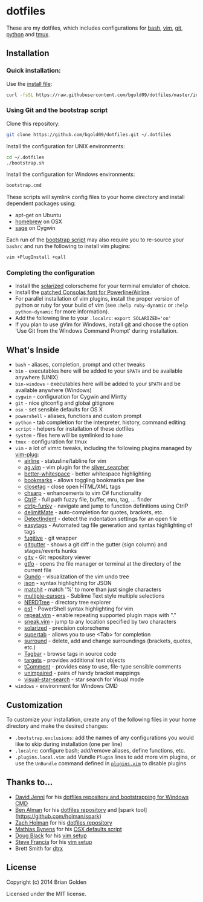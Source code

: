 # dotfiles

These are my dotfiles, which includes configurations for [bash](https://www.gnu.org/software/bash/bash.html), [vim](http://vim.org), [git](http://git-scm.org), [python](http://python.org) and [tmux](http://tmux.sourceforge.net).

## Installation

### Quick installation:

Use the [install file](https://github.com/bgold09/dotfiles/blob/master/install.sh):

```sh
curl -fsSL https://raw.githubusercontent.com/bgold09/dotfiles/master/install.sh | sh
```

### Using Git and the bootstrap script

Clone this repository:

```sh
git clone https://github.com/bgold09/dotfiles.git ~/.dotfiles 
```

Install the configuration for UNIX environments:

```sh
cd ~/.dotfiles
./bootstrap.sh
```

Install the configuration for Windows environments:

```cmd
bootstrap.cmd
```

These scripts will symlink config files to your home directory and install dependent packages using:
* apt-get on Ubuntu
* [homebrew](https://github.com/Homebrew/homebrew) on OSX
* [sage](https://github.com/svnpenn/sage) on Cygwin

Each run of the [bootstrap script](https://github.com/bgold09/dotfiles/blob/master/bootstrap.sh) may also require you to re-source your ```bashrc``` and run the following to install vim plugins:

```sh
vim +PlugInstall +qall
```

### Completing the configuration
* Install the [solarized](http://ethanschoonover.com/solarized) colorscheme for your terminal emulator of choice.
* Install the [patched Consolas font for Powerline/Airline](https://github.com/eugeii/consolas-powerline-vim).
* For parallel installation of vim plugins, install the proper version of python or ruby for your build of vim (see ```:help ruby-dynamic``` or ```:help python-dynamic``` for more information).
* Add the following line to your ```.localrc```: ```export SOLARIZED='on'```
* If you plan to use gVim for Windows, install [git](http://git-scm.org) and choose the option 'Use Git from the Windows Command Prompt' during installation.

## What's Inside

* ```bash``` - aliases, completion, prompt and other tweaks
* ```bin``` - executables here will be added to your ```$PATH``` and be available anywhere (UNIX)
* ```bin-windows``` - executables here will be added to your ```$PATH``` and be available anywhere (Windows)
* ```cygwin``` - configuration for Cygwin and Mintty
* ```git``` - nice gitconfig and global gitignore
* ```osx``` - set sensible defaults for OS X
* ```powershell``` - aliases, functions and custom prompt
* ```python``` - tab completion for the interpreter, history, command editing
* ```script``` - helpers for installation of these dotfiles
* ```system``` - files here will be symlinked to ```home```
* ```tmux``` - configuration for tmux
* ```vim``` - a lot of vimrc tweaks, including the following plugins managed by [vim-plug]:
    * [airline] - statusline/tabline for vim
    * [ag.vim] - vim plugin for the [silver_searcher]
    * [better-whitespace] - better whitespace highlighting
    * [bookmarks] - allows toggling bookmarks per line
    * [closetag] - close open HTML/XML tags
    * [chsarp] - enhancements to vim C# functionality 
    * [CtrlP] - full path fuzzy file, buffer, mru, tag, ... finder
    * [ctrlp-funky] - navigate and jump to function definitions using CtrlP
    * [delimitMate] - auto-completion for quotes, brackets, etc.
    * [DetectIndent] - detect the indentation settings for an open file
    * [easytags] - Automated tag file generation and syntax highlighting of tags
    * [fugitive] - git wrapper
    * [gitgutter] - shows a git diff in the gutter (sign column) and stages/reverts hunks
    * [gitv] - Git repository viewer
    * [gtfo] - opens the file manager or terminal at the directory of the current file
    * [Gundo] - visualization of the vim undo tree
    * [json] - syntax highlighting for JSON
    * [matchit] - match '%' to more than just single characters
    * [multiple-cursors] - Sublime Text style multiple selections
    * [NERDTree] - directory tree explorer
    * [ps1] - PowerShell syntax highlighting for vim
    * [repeat.vim] - enable repeating supported plugin maps with "."
    * [sneak.vim] - jump to any location specified by two characters
    * [solarized] - precision colorscheme
    * [supertab] - allows you to use &lt;Tab&gt; for completion
    * [surround] - delete, add and change surroundings (brackets, quotes, etc.)
    * [Tagbar] - browse tags in source code
    * [targets] - provides additional text objects
    * [tComment] - provides easy to use, file-type sensible comments
    * [unimpaired] - pairs of handy bracket mappings
    * [visual-star-search] - star search for Visual mode
* ```windows``` - environment for Windows CMD

[vim-plug]: https://github.com/junegunn/vim-plug
[airline]: https://github.com/bling/vim-airline
[ag.vim]: https://github.com/rking/ag.vim
[bookmarks]: https://github.com/MattesGroeger/vim-bookmarks
[better-whitespace]: https://github.com/ntpeters/vim-better-whitespace
[silver_searcher]: https://github.com/ggreer/the_silver_searcher
[closetag]: https://github.com/vim-scripts/closetag.vim
[chsarp]: https://github.com/OrangeT/vim-csharp
[CtrlP]: https://github.com/ctrlpvim/ctrlp.vim
[ctrlp-funky]: https://github.com/tacahiroy/ctrlp-funky
[delimitMate]: https://github.com/raimondi/delimitmate
[DetectIndent]: https://github.com/ciaranm/detectindent
[easytags]: https://github.com/xolox/vim-easytags
[fugitive]: https://github.com/tpope/vim-fugitive
[gitgutter]: https://github.com/airblade/vim-gitgutter
[gitv]: https://github.com/gregsexton/gitv
[gtfo]: https://github.com/justinmk/vim-gtfo
[Gundo]: https://github.com/sjl/gundo.vim
[json]: https://github/com/elzr/vim-json
[matchit]: https://github.com/tmhedberg/matchit
[multiple-cursors]: https://github.com/terryma/vim-multiple-cursors
[NERDTree]: https://github.com/scrooloose/nerdtree
[ps1]: https://github.com/pprovost/vim-ps1
[repeat.vim]: https://github.com/tpope/vim-repeat
[solarized]: https://github.com/altercation/vim-colors-solarized
[sneak.vim]: https://github.com/justinmk/vim-sneak
[supertab]: https://github.com/ervandew/supertab
[surround]: https://github.com/tpope/vim-surround
[Tagbar]: https://github.com/majutsushi/tagbar
[targets]: https://github.com/wellle/targets.vim
[tComment]: https://github.com/tomtom/tcomment_vim
[unimpaired]: https://github.com/tpope/vim-unimpaired
[visual-star-search]: https://github.com/bronson/vim-visual-star-search

## Customization

To customize your installation, create any of the following files in your home directory and make the desired changes:
* ```.bootstrap.exclusions```: add the names of any configurations you would like to skip during installation (one per line)
* ```.localrc```: configure bash; add/remove aliases, define functions, etc. 
* ```.plugins.local.vim```: add Vundle ```Plugin``` lines to add more vim plugins, or use the ```UnBundle``` command defined in [```plugins.vim```](https://github.com/bgold09/dotfiles/blob/master/vim/plugins.vim) to disable plugins 

## Thanks to...

* [David Jenni](https://github.com/davidjenni) for his [dotfiles repository and bootstrapping for Windows CMD](https://github.com/davidjenni/dotfiles)
* [Ben Alman](http://benalman.com/) for his [dotfiles repository](https://github.com/cowboy/dotfiles) and [spark tool] (https://github.com/holman/spark)
* [Zach Holman](http://zachholman.com/) for his [dotfiles repository](https://github.com/holman/dotfiles)
* [Mathias Bynens](http://mathiasbynens.be/) for his [OSX defaults script](https://github.com/mathiasbynens/dotfiles/blob/master/.osx)
* [Doug Black](http://dougblack.io/words/a-good-vimrc.html) for his [vim setup](http://dougblack.io/words/a-good-vimrc.html)
* [Steve Francia](http://spf13.com/) for his [vim setup](http://spf13.com/post/ultimate-vim-config/)
* Brett Smith for [dtrx](http://brettcsmith.org/2007/dtrx)

## License

Copyright (c) 2014 Brian Golden

Licensed under the MIT license. 
